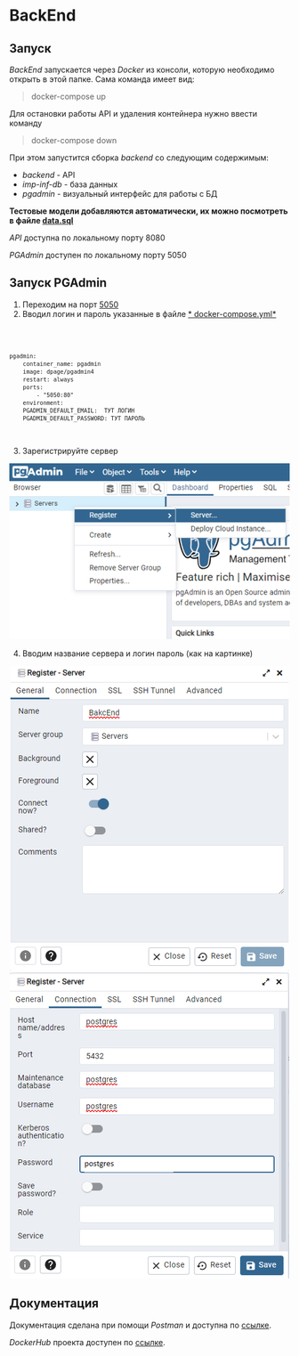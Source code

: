 # BackEnd

## Запуск

*BackEnd* запускается через *Docker* из консоли, которую необходимо открыть в этой папке.
Сама команда имеет вид:

> docker-compose up

Для остановки работы API и удаления контейнера нужно ввести команду

> docker-compose down

При этом запустится сборка *backend* со следующим содержимым:

- *backend* - API
- *imp-inf-db* - база данных
- *pgadmin* - визуальный интерфейс для работы с БД

**Тестовые модели добавляются автоматически, их можно посмотреть в файле [data.sql](https://github.com/MJSasha/important-information/blob/main/BackEnd/src/main/resources/data.sql)**

*API* доступна по локальному порту 8080

*PGAdmin* доступен по локальному порту 5050

## Запуск PGAdmin

1. Переходим на порт [5050](http://localhost:5050)
2. Вводил логин и пароль указанные в файле [*
   docker-compose.yml*](https://github.com/MJSasha/important-information/blob/main/BackEnd/docker-compose.yml)

<code>

    pgadmin:
        container_name: pgadmin
        image: dpage/pgadmin4
        restart: always
        ports:
            - "5050:80"
        environment:
        PGADMIN_DEFAULT_EMAIL:  ТУТ ЛОГИН
        PGADMIN_DEFAULT_PASSWORD: ТУТ ПАРОЛЬ

</code>

3. Зарегистрируйте сервер

<div align="center">

![](/BackEnd/ForReadMe/PGServer.png)

</div>

4. Вводим название сервера и логин пароль (как на картинке)

<div align="center">

![Reg1](/BackEnd/ForReadMe/PGReg1.png)
![Reg2](/BackEnd/ForReadMe/PGReg2.png)

</div>

## Документация

Документация сделана при помощи *Postman* и доступна по
[ссылке](https://documenter.getpostman.com/view/19981559/Uz5GpGt3).

*DockerHub* проекта доступен по [ссылке](https://hub.docker.com/repository/docker/mjsasha/backend_important-information).
